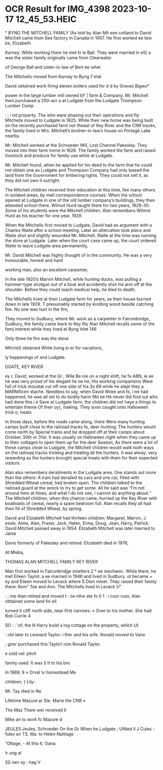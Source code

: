 # OCR Result for IMG_4398 2023-10-17 12_45_53.HEIC

° BYNG
THE MITCHELL FAMILY
(As told by Alan Mit eee cotland to
David Mitchell came from See factory in
Canada in 1907. He first worked ee teio be, Elizabeth

Karney. While working there he met hi ie
Ball. They were married in eS) a was the sister
family originally came from Clearwater.

of George Ball and sister-in-law of Bert ee whet

The Mitchells moved from Karney to Byng 7 etal

David obtained work firing eleven boilers used for d
d by Graves Bigwo°

power in the large lumber mill owned bY | farm
& Company. Mr. Mitchell then purchased a 250-acr a
at Ludgate from the Ludgate Thompson Lumber Comp

: ; i nd property. The
who were phasing out their operations and Pp
Mitchells moved to Ludgate in 1925. While their new home
was being built on the recently purchased farm nor theast
of Key River and the CNR tracks, the family lived in Mrs.
Mitchell’s brother-in-law’s house on Portage Lake nearby.

Mr. Mitchell worked at the Schroeder Mill, Lost Channel
Pakesley. They moved into their farm home in 1926. The
family worked the farm and raised livestock and produce
for family use while at Ludgate.

Mr. Mitchell found, when he applied for his deed to the
farm that he could not obtain one as Ludgate and Thompson
Company had only leased the land from the Government
for timbering rights. They could not sell it, as they did not
own it outright.

The Mitchell children received their education at this time,
like many others in isolated areas, by mail correspondence
courses. When the school opened at Ludgate in one of the
old lumber company’s buildings, they then attended school
there. Wilmot Hurd taught there for two years, 1929-30.
Some of his students were the Mitchell children. Alan
remembers Wilmot Hurd as his teacher for one year, 1929.

When the Mitchells first moved to Ludgate, David had
an argument with a Charles Waite after a school meeting.
Later an altercation took place and Waite shot and slightly
wounded Mr. Mitchell. Waite at the time was running the
store at Ludgate. Later when the court case came up, the
court ordered Waite to leave Ludgate area permanently,

Mr. David Mitchell was highly thought of in the
community. He was a very honourable, honest and hard

working man, also an excellent carpenter,

In the late 1920’s Marvin Mitchell, while hunting ducks,
was pulling a hammer-type shotgun out of a boat and
accidently shot his arm off at the shoulder. Before they could
reach medical help, he bled to death.

The Mitchells lived at their Ludgate farm for
years, as their house burned down in late 1929. T
presumably started by kindling wood beside
catching fire. No one was hurt in the fire,

They moved to Sudbury, where Mr.
work as a carpenter in Falconbridge,
Sudbury, the family came back to Key Riy
Alan Mitchell recalls some of the famj
interest while they lived at Byng Inlet
146

Only three
he fire was
the stove

Mitchel] obtained
While living jn
er for vacations,

ly happenings of
and Ludgate.

DGATE, KEY RIVER

ey r, David, worked at the Gr ;
Wile Be oie on a night shift, he fa ABN,
ie ee he was very proud of his elegant he
oe he, His working companions Were full of trick
moustat cut off one side of his Ss 89
while he slept they a MARNificen
stache. Needless to say, when David Woke and fo, l
ee had happened, he was all set to do bodily harm Md
ee He never did find out who had done this i e
Save at Ludgate farm, the children did not haye a
things to entertain theme Of their oy),
making. They soon caught onto Halloween trick o, treats

In those days, before the roads came along, there Were
many hunting camps built close to the railroad tracks fo,
deer hunting. The hunters would come north by Special
trains and be dropped off at their camps about October 30th
or 31st. It was usually on Halloween night when they came
up to their cottages to open them up for the deer Season,
As there were a lot of these camps close to Ludgate, the
Mitchell children would walk both ways on the railroaq
tracks tricking and treating all the hunters. It was alway;
very rewarding as the hunters brought special treats with
them for their expected visitors.

Alan also remembers derailments in the Ludgate area. One
stands out more than the others: A train had derailed its
cars and one car, filled with Shredded Wheat cereal, had
broken open. The children talked to the railroad guard at
the wreck to try to get some. All he said was “I’m not
around here at times, and what I do not see, I cannot do
anything about.’’ The Mitchell children, when this chance
came, hurried up the Key River with boatloads of cereal,
nearly a spare bedroom full. Alan recalls they all had their
fill of Shredded Wheat, by spring.

David and Elizabeth Mitchell had thirteen children;
Margaret, Marvin, J essie, Aime, Alan, Fraser, Jack, Helen,
Erma, Doug, Jean, Harry, Patrick. David Mitchell passed
away in 1954. Elizabeth Mitchell was later married to Jame

Davis formerly of Pakesley and retired. Elizabeth died in
1976,

At
Mleba,

THOMAS ALAN MITCHELL FAMILY KEY RIVER

Man first worked in Falconbridge smelters 2 *
ee mechanic. While there, he met Eileen Taylot:
a ee married in 1946 and lived in Sudbury. ot
became = ey and Eileen moved to Levack where S
Dien miner. They raised their family there: Rom”
Tee and Ann. The Mitchells lived in Levack U"

: ; me Alan retired and moved t : oe
nthe ate fo ti 1 .
i coor rues, Alan obtained some land foi ell

turned it cliff north side, near first narrows:
« Over to his mother. She had Bob Currie 4

SO : : ‘of; the
N Harry build a log cottage on the property, which Ut

: old later to Leonard Taylor: i
ther and his wife. Ronald moved to Vane

; gner purchased this Taylor!
rom Ronald Taylor.

e sold
vel:
pitch

family used. It was 5
It to his bro

In 1969, 9
» Orval \v
homestead Me

children; }
Lily-

Mr. Tay
died in Ne

Lifetime
Mazure ar
Ste. Marie
the CNR «

The Maz
There wer
received tl

Mike an
to work fc
Mazure d

JEULES
Jeules,
Schroeder
On the Gr
When he
Ludgate ;
UNted iI
J Cules -
fules an
TS. Ma:
to Helen
Nattiage

“Ottage, -
At this ¢;
Oana:

Ir
ung al

SS
nen oy
: hag V

